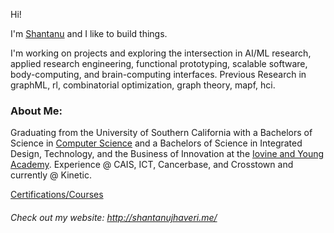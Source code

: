 Hi!

I'm [Shantanu](https://twitter.com/ShantanuJhaveri) and I like to build things. 

I'm working on projects and exploring the intersection in AI/ML research, applied research engineering, functional prototyping, scalable software, body-computing, and brain-computing interfaces. Previous Research in graphML, rl, combinatorial optimization, graph theory, mapf, hci. <br>

### About Me:
Graduating from the University of Southern California with a Bachelors of Science in [Computer Science](https://viterbischool.usc.edu) and a Bachelors of Science in Integrated Design, Technology, and the Business of Innovation at the [Iovine and Young Academy](https://iovine-young.usc.edu). Experience @ CAIS, ICT, Cancerbase, and Crosstown and currently @ Kinetic.

[Certifications/Courses](https://github.com/ShantanuJhaveri/certifications)

###### Check out my website: http://shantanujhaveri.me/
